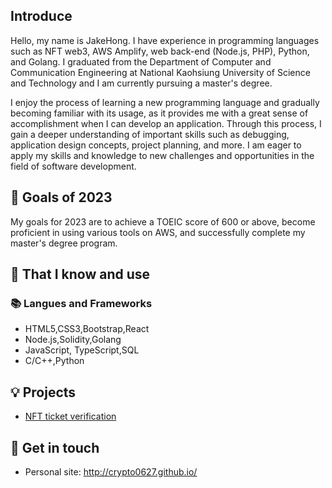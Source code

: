 ## Introduce

Hello, my name is JakeHong. I have experience in programming languages such as NFT web3, AWS Amplify, web back-end (Node.js, PHP), Python, and Golang. I graduated from the Department of Computer and Communication Engineering at National Kaohsiung University of Science and Technology and I am currently pursuing a master's degree.

I enjoy the process of learning a new programming language and gradually becoming familiar with its usage, as it provides me with a great sense of accomplishment when I can develop an application. Through this process, I gain a deeper understanding of important skills such as debugging, application design concepts, project planning, and more. I am eager to apply my skills and knowledge to new challenges and opportunities in the field of software development.

## 🔭 Goals of 2023

My goals for 2023 are to achieve a TOEIC score of 600 or above, become proficient in using various tools on AWS, and successfully complete my master's degree program.

## 🧠 That I know and use
### 📚 Langues and Frameworks
- HTML5,CSS3,Bootstrap,React
- Node.js,Solidity,Golang
- JavaScript, TypeScript,SQL
- C/C++,Python

## 💡 Projects
- [NFT ticket verification](https://github.com/crypto0627/nft-boneboss/)

## 🔗 Get in touch
- Personal site: http://crypto0627.github.io/
